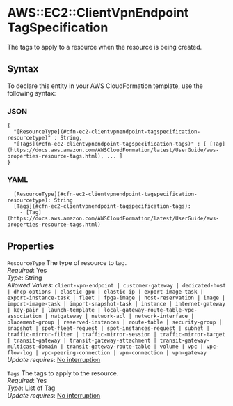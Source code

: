 # AWS::EC2::ClientVpnEndpoint TagSpecification<a name="aws-properties-ec2-clientvpnendpoint-tagspecification"></a>

The tags to apply to a resource when the resource is being created\.

## Syntax<a name="aws-properties-ec2-clientvpnendpoint-tagspecification-syntax"></a>

To declare this entity in your AWS CloudFormation template, use the following syntax:

### JSON<a name="aws-properties-ec2-clientvpnendpoint-tagspecification-syntax.json"></a>

```
{
  "[ResourceType](#cfn-ec2-clientvpnendpoint-tagspecification-resourcetype)" : String,
  "[Tags](#cfn-ec2-clientvpnendpoint-tagspecification-tags)" : [ [Tag](https://docs.aws.amazon.com/AWSCloudFormation/latest/UserGuide/aws-properties-resource-tags.html), ... ]
}
```

### YAML<a name="aws-properties-ec2-clientvpnendpoint-tagspecification-syntax.yaml"></a>

```
  [ResourceType](#cfn-ec2-clientvpnendpoint-tagspecification-resourcetype): String
  [Tags](#cfn-ec2-clientvpnendpoint-tagspecification-tags): 
    - [Tag](https://docs.aws.amazon.com/AWSCloudFormation/latest/UserGuide/aws-properties-resource-tags.html)
```

## Properties<a name="aws-properties-ec2-clientvpnendpoint-tagspecification-properties"></a>

`ResourceType`  <a name="cfn-ec2-clientvpnendpoint-tagspecification-resourcetype"></a>
The type of resource to tag\.  
*Required*: Yes  
*Type*: String  
*Allowed Values*: `client-vpn-endpoint | customer-gateway | dedicated-host | dhcp-options | elastic-gpu | elastic-ip | export-image-task | export-instance-task | fleet | fpga-image | host-reservation | image | import-image-task | import-snapshot-task | instance | internet-gateway | key-pair | launch-template | local-gateway-route-table-vpc-association | natgateway | network-acl | network-interface | placement-group | reserved-instances | route-table | security-group | snapshot | spot-fleet-request | spot-instances-request | subnet | traffic-mirror-filter | traffic-mirror-session | traffic-mirror-target | transit-gateway | transit-gateway-attachment | transit-gateway-multicast-domain | transit-gateway-route-table | volume | vpc | vpc-flow-log | vpc-peering-connection | vpn-connection | vpn-gateway`  
*Update requires*: [No interruption](https://docs.aws.amazon.com/AWSCloudFormation/latest/UserGuide/using-cfn-updating-stacks-update-behaviors.html#update-no-interrupt)

`Tags`  <a name="cfn-ec2-clientvpnendpoint-tagspecification-tags"></a>
The tags to apply to the resource\.  
*Required*: Yes  
*Type*: List of [Tag](https://docs.aws.amazon.com/AWSCloudFormation/latest/UserGuide/aws-properties-resource-tags.html)  
*Update requires*: [No interruption](https://docs.aws.amazon.com/AWSCloudFormation/latest/UserGuide/using-cfn-updating-stacks-update-behaviors.html#update-no-interrupt)